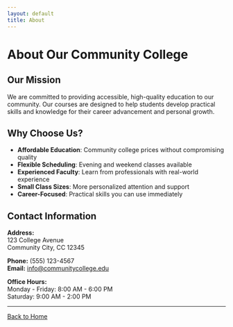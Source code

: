 ```yaml
---
layout: default
title: About
---
```


# About Our Community College

## Our Mission

We are committed to providing accessible, high-quality education to our community. Our courses are designed to help students develop practical skills and knowledge for their career advancement and personal growth.

## Why Choose Us?

- **Affordable Education**: Community college prices without compromising quality
- **Flexible Scheduling**: Evening and weekend classes available
- **Experienced Faculty**: Learn from professionals with real-world experience
- **Small Class Sizes**: More personalized attention and support
- **Career-Focused**: Practical skills you can use immediately

## Contact Information

**Address:**  
123 College Avenue  
Community City, CC 12345

**Phone:** (555) 123-4567  
**Email:** info@communitycollege.edu

**Office Hours:**  
Monday - Friday: 8:00 AM - 6:00 PM  
Saturday: 9:00 AM - 2:00 PM

---

[Back to Home](index.html)
